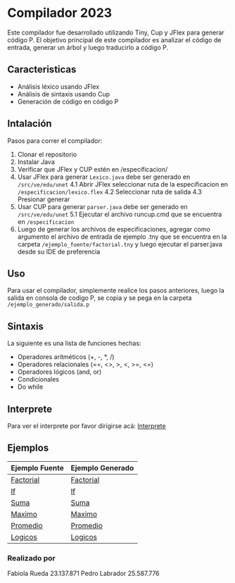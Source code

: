 # Compilador 2023

Este compilador fue desarrollado utilizando Tiny, Cup y JFlex para generar código P. El objetivo principal de este compilador es analizar el código de entrada, generar un árbol y luego traducirlo a código P.

## Caracteristicas

- Análisis léxico usando JFlex
- Análisis de sintaxis usando Cup
- Generación de código en código P

## Intalación

Pasos para correr el compilador:

1. Clonar el repositorio
2. Instalar Java
3. Verificar que JFlex y CUP estén en /especificacion/
4. Usar JFlex para generar `Lexico.java` debe ser generado en `/src/ve/edu/unet`
4.1 Abrir JFlex seleccionar ruta de la especificacion en `/especificacion/lexico.flex`
4.2 Seleccionar ruta de salida
4.3 Presionar generar
5. Usar CUP para generar `parser.java` debe ser generado en `/src/ve/edu/unet`
5.1 Ejecutar el archivo runcup.cmd que se encuentra en `/especificacion`
6. Luego de generar los archivos de especificaciones, agregar como argumento el archivo de entrada de ejemplo .tny que se encuentra en la carpeta `/ejemplo_fuente/factorial.tny` y luego ejecutar el parser.java desde su IDE de preferencia

## Uso

Para usar el compilador, simplemente realice los pasos anteriores, luego la salida en consola de codigo P, se copia y se pega en la carpeta `/ejemplo_generado/salida.p`

## Sintaxis

La siguiente es una lista de funciones hechas:

- Operadores aritméticos (+, -, *, /)
- Operadores relacionales (==, <>, >, <, >=, <=)
- Operadores lógicos (and, or)
- Condicionales
- Do while

## Interprete

Para ver el interprete por favor dirigirse acá:
[Interprete](https://bitbucket.org/pedrolabrador/compilador-2023/src/master/src/ve/edu/unet)

## Ejemplos

|Ejemplo Fuente|Ejemplo Generado|
|---|---|
|[Factorial](https://bitbucket.org/pedrolabrador/compilador-2023/src/master/ejemplo_fuente/ejemplos/factorial.tny)|[Factorial](https://bitbucket.org/pedrolabrador/compilador-2023/src/master/ejemplo_generado/ejemplos/factorial.p)|
|[If](https://bitbucket.org/pedrolabrador/compilador-2023/src/master/ejemplo_fuente/ejemplos/if.tny)|[If](https://bitbucket.org/pedrolabrador/compilador-2023/src/master/ejemplo_generado/ejemplos/if.p)|
|[Suma](https://bitbucket.org/pedrolabrador/compilador-2023/src/master/ejemplo_fuente/ejemplos/suma.tny)|[Suma](https://bitbucket.org/pedrolabrador/compilador-2023/src/master/ejemplo_generado/ejemplos/suma.p)|
|[Maximo](https://bitbucket.org/pedrolabrador/compilador-2023/src/master/ejemplo_fuente/ejemplos/maximo.tny)|[Maximo](https://bitbucket.org/pedrolabrador/compilador-2023/src/master/ejemplo_generado/ejemplos/maximo.p)|
|[Promedio](https://bitbucket.org/pedrolabrador/compilador-2023/src/master/ejemplo_fuente/ejemplos/promedio.tny)|[Promedio](https://bitbucket.org/pedrolabrador/compilador-2023/src/master/ejemplo_generado/ejemplos/promedio.p)|
|[Logicos](https://bitbucket.org/pedrolabrador/compilador-2023/src/master/ejemplo_fuente/ejemplos/logicos.tny)|[Logicos](https://bitbucket.org/pedrolabrador/compilador-2023/src/master/ejemplo_generado/ejemplos/logicos.p)|

### Realizado por 

Fabiola Rueda 23.137.871
Pedro Labrador 25.587.776